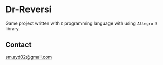 # Dr-Reversi
Game project written with `C` programming language with using `Allegro 5` library.
## Contact
<sm.ayd02@gmail.com>
